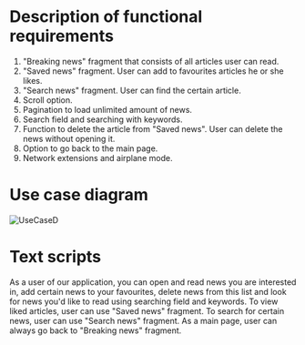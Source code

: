 # Description of functional requirements
1. "Breaking news" fragment that consists of all articles user can read.
2. "Saved news" fragment. User can add to favourites articles he or she likes.
3. "Search news" fragment. User can find the certain article. 
4. Scroll option.
5. Pagination to load unlimited amount of news.
6. Search field and searching with keywords.
7. Function to delete the article from "Saved news". User can delete the news without opening it.
8. Option to go back to the main page.
9. Network extensions and airplane mode.
# Use case diagram
![UseCaseD](https://user-images.githubusercontent.com/75728340/208405877-6b626969-a3e0-4c38-9eab-3c9a6fc3eebb.jpg)


# Text scripts
As a user of our application, you can open and read news you are interested in, add certain news to your favourites, delete news from this list and look for news you'd like to read using searching field and keywords. To view liked articles, user can use "Saved news" fragment. To search for certain news, user can use "Search news" fragment. As a main page, user can always go back to "Breaking news" fragment. 
